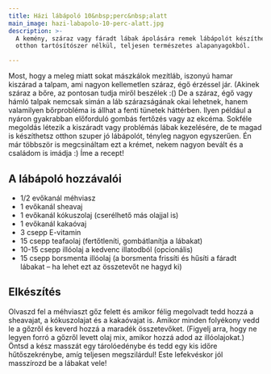 ```yaml
---
title: Házi lábápoló 10&nbsp;perc&nbsp;alatt
main_image: hazi-labapolo-10-perc-alatt.jpg
description: >-
  A kemény, száraz vagy fáradt lábak ápolására remek lábápolót készíthetünk
  otthon tartósítószer nélkül, teljesen természetes alapanyagokból.

---
```


Most, hogy a meleg miatt sokat mászkálok mezítláb, iszonyú hamar kiszárad a
talpam, ami nagyon kellemetlen száraz, égő érzéssel jár. (Akinek száraz a bőre,
az pontosan tudja miről beszélek :() De a száraz, égő vagy hámló talpak nemcsak
simán a láb szárazságának okai lehetnek, hanem valamilyen bőrprobléma is állhat
a fenti tünetek háttérben. Ilyen például a nyáron gyakrabban előforduló gombás
fertőzés vagy az ekcéma. Sokféle megoldás létezik a kiszáradt vagy problémás
lábak kezelésére, de te magad is készíthetsz otthon szuper jó lábápolót, tényleg
nagyon egyszerűen. Én már többször is megcsináltam ezt a krémet, nekem nagyon
bevált és a családom is imádja :) Íme a recept!

## A lábápoló hozzávalói

*   1/2 evőkanál méhviasz
*   1 evőkanál sheavaj
*   1 evőkanál kókuszolaj (cserélhető más olajjal is)
*   1 evőkanál kakaóvaj
*   3 csepp E-vitamin
*   15 csepp teafaolaj (fertőtleníti, gombátlanítja a lábakat)
*   10-15 csepp illóolaj a kedvenc illatodból (opcionális)
*   15 csepp borsmenta illóolaj (a borsmenta frissíti és hűsíti a fáradt lábakat
    – ha lehet ezt az összetevőt ne hagyd ki)

## Elkészítés

Olvaszd fel a méhviaszt gőz felett és amikor félig megolvadt tedd hozzá a
sheavajat, a kókuszolajat és a kakaóvajat is. Amikor minden folyékony vedd le a
gőzről és keverd hozzá a maradék összetevőket. (Figyelj arra, hogy ne legyen
forró a gőzről levett olaj mix, amikor hozzá adod az illóolajokat.) Öntsd a kész
masszát egy tárolóedénybe és tedd egy kis időre hűtőszekrénybe, amíg teljesen
megszilárdul! Este lefekvéskor jól masszírozd be a lábakat vele!


